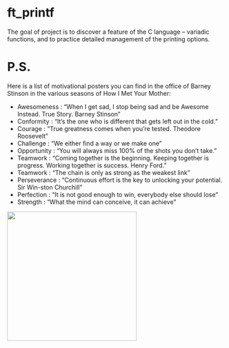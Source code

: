 # ft_printf
The goal of project is to discover a feature of the C language – variadic functions, and to practice detailed management of the printing options.

# P.S.

Here is a list of motivational posters you can find in the office of Barney Stinson in the various seasons of How I Met Your Mother:
- Awesomeness : “When I get sad, I stop being sad and be Awesome Instead. True Story. Barney Stinson”
- Conformity : “It’s the one who is different that gets left out in the cold.”
- Courage : “True greatness comes when you’re tested. Theodore Roosevelt”
- Challenge : “We either find a way or we make one”
- Opportunity : “You will always miss 100% of the shots you don’t take.”
- Teamwork : “Coming together is the beginning. Keeping together is progress. Working together is success. Henry Ford.”
- Teamwork : “The chain is only as strong as the weakest link”
- Perseverance : “Continuous effort is the key to unlocking your potential. Sir Win-ston Churchill”
- Perfection : “It is not good enough to win, everybody else should lose”
- Strength : “What the mind can conceive, it can achieve"

<img src="https://s.tcdn.co/7da/007/7da00787-9d79-4b11-a016-730c1825c5dc/5.png" width="300" height="300"/>
